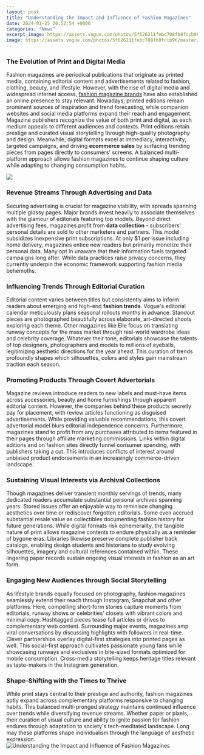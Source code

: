 ```yaml
---
layout: post
title: "Understanding the Impact and Influence of Fashion Magazines"
date: 2024-01-25 20:52:54 +0000
categories: "News"
excerpt_image: https://assets.vogue.com/photos/5f626211febc708fb8fccb96/master/pass/FashionPlitics_v3-1x1.jpg
image: https://assets.vogue.com/photos/5f626211febc708fb8fccb96/master/pass/FashionPlitics_v3-1x1.jpg
---
```


### The Evolution of Print and Digital Media
Fashion magazines are periodical publications that originate as printed media, containing  editorial content and advertisements related to fashion, clothing, beauty, and lifestyle. However, with the rise of digital media and widespread internet access, [fashion magazine brands](https://store.fi.io.vn/womens-cute-but-psycho-bae-darling-crazy-girlfriend-t-shirt/women&) have also established an online presence to stay relevant. Nowadays, printed editions remain prominent sources of inspiration and trend forecasting, while companion websites and social media platforms expand their reach and engagement. 
Magazine publishers recognize the value of both print and digital, as each medium appeals to different audiences and contexts. Print editions retain prestige and curated visual storytelling through high-quality photography and design. Meanwhile, digital formats excel at immediacy, interactivity, targeted campaigns, and driving **ecommerce sales** by surfacing trending pieces from pages directly to consumers' screens. A balanced multi-platform approach allows fashion magazines to continue shaping culture while adapting to changing consumption habits.

![](https://www.uniquemagazines.co.uk/blog/wp-content/uploads/2022/04/1-1-1024x1024.jpg)
### Revenue Streams Through Advertising and Data
Securing advertising is crucial for magazine viability, with spreads spanning multiple glossy pages. Major brands invest heavily to associate themselves with the glamour of editorials featuring top models. Beyond direct advertising fees, magazines profit from **data collection** - subscribers' personal details are sold to other marketers and partners. 
This model subsidizes inexpensive print subscriptions. At only $1 per issue including home delivery, magazines entice new readers but primarily monetize their personal data. Many opt in unaware that their information fuels targeted campaigns long after. While data practices raise privacy concerns, they currently underpin the economic framework supporting fashion media behemoths.
### Influencing Trends Through Editorial Curation
Editorial content varies between titles but consistently aims to inform readers about emerging and high-end **fashion trends**. Vogue's editorial calendar meticulously plans seasonal rollouts months in advance. Standout pieces are photographed beautifully across elaborate, art-directed shoots exploring each theme. 
Other magazines like Elle focus on translating runway concepts for the mass market through real-world wardrobe ideas and celebrity coverage. Whatever their tone, editorials showcase the talents of top designers, photographers and models to millions of eyeballs, legitimizing aesthetic directions for the year ahead. This curation of trends profoundly shapes which silhouettes, colors and styles gain mainstream traction each season.
### Promoting Products Through Covert Advertorials 
Magazine reviews introduce readers to new labels and must-have items across accessories, beauty and home furnishings through apparent editorial content. However, the companies behind these products secretly pay for placement, with review articles functioning as disguised advertisements. While providing valuable recommendations, this covert advertorial model blurs editorial independence concerns.
Furthermore, magazines stand to profit from any purchases attributed to items featured in their pages through affiliate marketing commissions. Links within digital editions and on fashion sites directly funnel consumer spending, with publishers taking a cut. This introduces conflicts of interest around unbiased product endorsements in an increasingly commerce-driven landscape.
### Sustaining Visual Interests via Archival Collections
Though magazines deliver transient monthly servings of trends, many dedicated readers accumulate substantial personal archives spanning years. Stored issues offer an enjoyable way to reminisce changing aesthetics over time or rediscover forgotten editorials. Some even accrued substantial resale value as collectibles documenting fashion history for future generations. 
While digital formats risk ephemerality, the tangible nature of print allows magazine contents to endure physically as a reminder of bygone eras. Libraries likewise preserve complete publisher back catalogs, enabling design students and historians to study evolving silhouettes, imagery and cultural references contained within. These lingering paper records sustain ongoing visual interests in fashion as an art form.
### Engaging New Audiences through Social Storytelling  
As lifestyle brands equally focused on photography, fashion magazines seamlessly extend their reach through Instagram, Snapchat and other platforms. Here, compelling short-form stories capture moments from editorials, runway shows or celebrities' closets with vibrant colors and minimal copy. Hashtagged pieces tease full articles or drives to complementary web content.
Surrounding major events, magazines amp viral conversations by discussing highlights with followers in real-time. Clever partnerships overlay digital-first strategies into printed pages as well. This social-first approach cultivates passionate young fans while showcasing runways and exclusives in bite-sized formats optimized for mobile consumption. Cross-media storytelling keeps heritage titles relevant as taste-makers in the Instagram generation.
### Shape-Shifting with the Times to Thrive
While print stays central to their prestige and authority, fashion magazines aptly expand across complementary platforms responsive to changing habits. This balanced multi-pronged strategy maintains continued influence over trends while diversifying revenue streams. Whether paper or pixels, their curation of visual culture and ability to ignite passion for fashion endures through adaptation to society's tech-meditated landscape. Long may these platforms shape individualism through the language of aesthetic expression.
![Understanding the Impact and Influence of Fashion Magazines](https://assets.vogue.com/photos/5f626211febc708fb8fccb96/master/pass/FashionPlitics_v3-1x1.jpg)